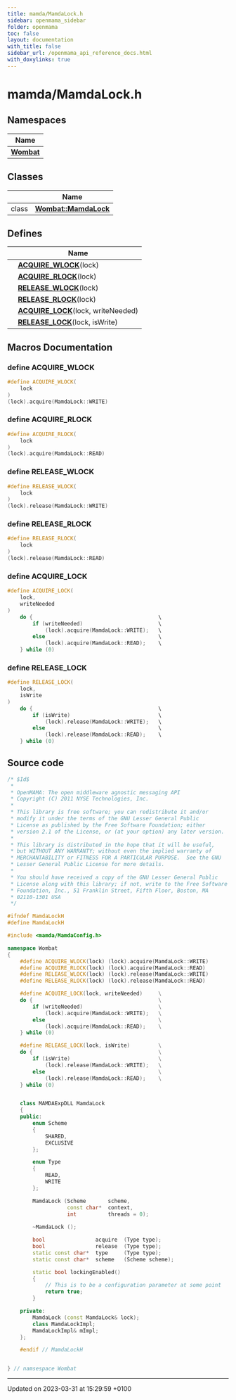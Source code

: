 ```yaml
---
title: mamda/MamdaLock.h
sidebar: openmama_sidebar
folder: openmama
toc: false
layout: documentation
with_title: false
sidebar_url: /openmama_api_reference_docs.html
with_doxylinks: true
---
```


# mamda/MamdaLock.h



## Namespaces

| Name           |
| -------------- |
| **[Wombat](namespaceWombat.html)**  |

## Classes

|                | Name           |
| -------------- | -------------- |
| class | **[Wombat::MamdaLock](classWombat_1_1MamdaLock.html)**  |

## Defines

|                | Name           |
| -------------- | -------------- |
|  | **[ACQUIRE_WLOCK](MamdaLock_8h.html#define-acquire-wlock)**(lock)  |
|  | **[ACQUIRE_RLOCK](MamdaLock_8h.html#define-acquire-rlock)**(lock)  |
|  | **[RELEASE_WLOCK](MamdaLock_8h.html#define-release-wlock)**(lock)  |
|  | **[RELEASE_RLOCK](MamdaLock_8h.html#define-release-rlock)**(lock)  |
|  | **[ACQUIRE_LOCK](MamdaLock_8h.html#define-acquire-lock)**(lock, writeNeeded)  |
|  | **[RELEASE_LOCK](MamdaLock_8h.html#define-release-lock)**(lock, isWrite)  |




## Macros Documentation

### define ACQUIRE_WLOCK

```cpp
#define ACQUIRE_WLOCK(
    lock
)
(lock).acquire(MamdaLock::WRITE)
```


### define ACQUIRE_RLOCK

```cpp
#define ACQUIRE_RLOCK(
    lock
)
(lock).acquire(MamdaLock::READ)
```


### define RELEASE_WLOCK

```cpp
#define RELEASE_WLOCK(
    lock
)
(lock).release(MamdaLock::WRITE)
```


### define RELEASE_RLOCK

```cpp
#define RELEASE_RLOCK(
    lock
)
(lock).release(MamdaLock::READ)
```


### define ACQUIRE_LOCK

```cpp
#define ACQUIRE_LOCK(
    lock,
    writeNeeded
)
    do {                                        \
        if (writeNeeded)                        \
            (lock).acquire(MamdaLock::WRITE);   \
        else                                    \
            (lock).acquire(MamdaLock::READ);    \
    } while (0)
```


### define RELEASE_LOCK

```cpp
#define RELEASE_LOCK(
    lock,
    isWrite
)
    do {                                        \
        if (isWrite)                            \
            (lock).release(MamdaLock::WRITE);   \
        else                                    \
            (lock).release(MamdaLock::READ);    \
    } while (0)
```


## Source code

```cpp
/* $Id$
 *
 * OpenMAMA: The open middleware agnostic messaging API
 * Copyright (C) 2011 NYSE Technologies, Inc.
 *
 * This library is free software; you can redistribute it and/or
 * modify it under the terms of the GNU Lesser General Public
 * License as published by the Free Software Foundation; either
 * version 2.1 of the License, or (at your option) any later version.
 *
 * This library is distributed in the hope that it will be useful,
 * but WITHOUT ANY WARRANTY; without even the implied warranty of
 * MERCHANTABILITY or FITNESS FOR A PARTICULAR PURPOSE.  See the GNU
 * Lesser General Public License for more details.
 *
 * You should have received a copy of the GNU Lesser General Public
 * License along with this library; if not, write to the Free Software
 * Foundation, Inc., 51 Franklin Street, Fifth Floor, Boston, MA
 * 02110-1301 USA
 */

#ifndef MamdaLockH
#define MamdaLockH

#include <mamda/MamdaConfig.h>

namespace Wombat
{
    #define ACQUIRE_WLOCK(lock) (lock).acquire(MamdaLock::WRITE)
    #define ACQUIRE_RLOCK(lock) (lock).acquire(MamdaLock::READ)
    #define RELEASE_WLOCK(lock) (lock).release(MamdaLock::WRITE)
    #define RELEASE_RLOCK(lock) (lock).release(MamdaLock::READ)

    #define ACQUIRE_LOCK(lock, writeNeeded)     \
    do {                                        \
        if (writeNeeded)                        \
            (lock).acquire(MamdaLock::WRITE);   \
        else                                    \
            (lock).acquire(MamdaLock::READ);    \
    } while (0) 

    #define RELEASE_LOCK(lock, isWrite)         \
    do {                                        \
        if (isWrite)                            \
            (lock).release(MamdaLock::WRITE);   \
        else                                    \
            (lock).release(MamdaLock::READ);    \
    } while (0) 


    class MAMDAExpDLL MamdaLock 
    {
    public:
        enum Scheme
        {
            SHARED,
            EXCLUSIVE
        }; 

        enum Type
        {
            READ,
            WRITE
        };

        MamdaLock (Scheme       scheme, 
                   const char*  context,
                   int          threads = 0);
 
        ~MamdaLock ();

        bool                acquire  (Type type);
        bool                release  (Type type);    
        static const char*  type     (Type type);
        static const char*  scheme   (Scheme scheme);

        static bool lockingEnabled()
        {
            // This is to be a configuration parameter at some point
            return true;
        }

    private:
        MamdaLock (const MamdaLock& lock);
        class MamdaLockImpl;
        MamdaLockImpl& mImpl;
    };

    #endif // MamdaLockH


} // namsespace Wombat 
```


-------------------------------

Updated on 2023-03-31 at 15:29:59 +0100
